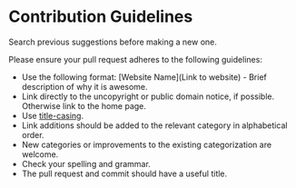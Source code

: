 # Contribution Guidelines

Search previous suggestions before making a new one.

Please ensure your pull request adheres to the following guidelines:

- Use the following format: [Website Name](Link to website) - Brief description of why it is awesome.
- Link directly to the uncopyright or public domain notice, if possible. Otherwise link to the home page.
- Use [title-casing](http://titlecapitalization.com).
- Link additions should be added to the relevant category in alphabetical order.
- New categories or improvements to the existing categorization are welcome.
- Check your spelling and grammar.
- The pull request and commit should have a useful title.
